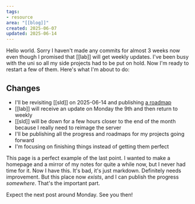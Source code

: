 ```yaml
---
tags:
- resource
area: "[[blog]]"
created: 2025-06-07
updated: 2025-06-14
---
```


Hello world. Sorry I haven't made any commits for almost 3 weeks now even though I promised that [[lab]] will get weekly updates. I've been busy with the uni so all my side projects had to be put on hold. Now I'm ready to restart a few of them. Here's what I'm about to do:

## Changes

- I'll be revisiting [[sld]] on 2025-06-14 and publishing [a roadmap](/notes/sld-roadmap.md)
- [[lab]] will receive an update on Monday the 9th and then return to weekly
- [[sld]] will be down for a few hours closer to the end of the month because I really need to reimage the server
- I'll be publishing all the progress and roadmaps for my projects going forward
- I'm focusing on finishing things instead of getting them perfect

This page is a perfect example of the last point. I wanted to make a homepage and a mirror of my notes for quite a while now, but I never had time for it. Now I have this. It's bad, it's just markdown. Definitely needs improvement. But this place now *exists*, and I can publish the progress *somewhere*. That's the important part.

Expect the next post around Monday. See you then!